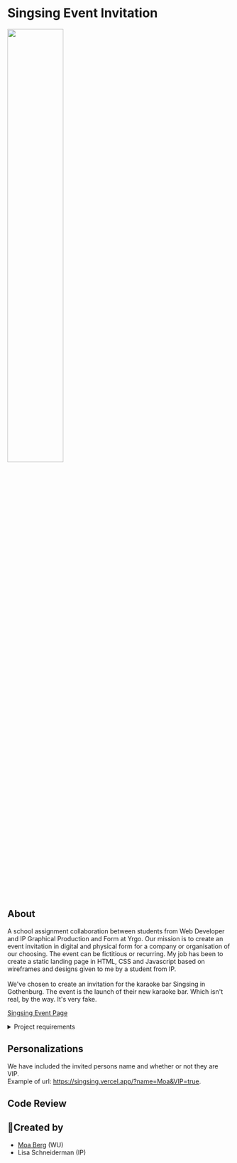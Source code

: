 # Singsing Event Invitation

<img src="https://media.giphy.com/media/m7yD4DR4k0XPULVTYf/giphy.gif" width="50%" />

## About

A school assignment collaboration between students from Web Developer and IP Graphical Production and Form at Yrgo.
Our mission is to create an event invitation in digital and physical form for a company or organisation of our choosing. The event can be fictitious or recurring.
My job has been to create a static landing page in HTML, CSS and Javascript based on wireframes and designs given to me by a student from IP.
<br><br>
We've chosen to create an invitation for the karaoke bar Singsing in Gothenburg. The event is the launch of their new karaoke bar. Which isn't real, by the way. It's very fake.
<br>

[Singsing Event Page](https://singsing.vercel.app/)
<br>

<details><summary>Project requirements</summary>
  
- A unique landing page that follows the graphic manner of the chosen company.
- The landing page should be responsive and be built mobile first and follow the accessibility standard of WCAG (https://a11yproject.com/checklist/).
- The landing page needs to contain at least five animations, one of which must be an in-animation when the page is first displayed.
- It should have a CTA where visitors can sign up to the event through a form, the form only needs to be visual.
- The site should be personalized with a link that can be sent out with query parameters (https://davidwalsh.name/query-string-javascript). The site should contain at least two different personalizations.
- The site should be built statically using HTML, CSS and Javascript.
- The landning page has to be pushed to a public repository on Github.
- It should also be hosted on a hosting service such as Netlify, Vercel or GitHub Pages.
- The landing page should be optimized and have as high a score as possible on https://web.dev/ by using a bundler such as Parcel.
- Each group must submit a review of another group the day before the presentation. Code reviews must be submitted with a pull request.
  </details>

## Personalizations

We have included the invited persons name and whether or not they are VIP.
<br>
Example of url: https://singsing.vercel.app/?name=Moa&VIP=true.

## Code Review

## 🎈Created by

- [Moa Berg](https://github.com/moasannacatharina) (WU)
- Lisa Schneiderman (IP)
